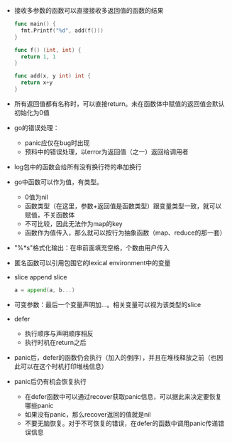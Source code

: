 - 接收多参数的函数可以直接接收多返回值的函数的结果

  ```go
  func main() {
  	fmt.Printf("%d", add(f()))
  }
  
  func f() (int, int) {
  	return 1, 1
  }
  
  func add(x, y int) int {
  	return x+y
  }
  ```

- 所有返回值都有名称时，可以直接return。未在函数体中赋值的返回值会默认初始化为0值

- go的错误处理：
  - panic应仅在bug时出现
  - 预料中的错误处理，以error为返回值（之一）返回给调用者

- log包中的函数会给所有没有换行符的串加换行
- go中函数可以作为值，有类型。
  - 0值为nil
  - 函数类型（在这里，参数+返回值是函数类型）跟变量类型一致，就可以赋值，不关函数体
  - 不可比较，因此无法作为map的key
  - 函数作为值传入，那么就可以按行为抽象函数（map、reduce的那一套）

- "%*s"格式化输出：在串前面填充空格，个数由用户传入

- 匿名函数可以引用包围它的lexical environment中的变量

- slice append slice

  ```go
  a = append(a, b...)
  
  ```

- 可变参数：最后一个变量声明加...。相关变量可以视为该类型的slice

- defer

  - 执行顺序与声明顺序相反
  - 执行时机在return之后

- panic后，defer的函数仍会执行（加入的倒序），并且在堆栈释放之前（也因此可以在这个时机打印堆栈信息）

- panic后仍有机会恢复执行

  - 在defer函数中可以通过recover获取panic信息，可以据此来决定要恢复哪些panic
  - 如果没有panic，那么recover返回的值就是nil
  - 不要无脑恢复。对于不可恢复的错误，在defer的函数中调用panic传递错误信息